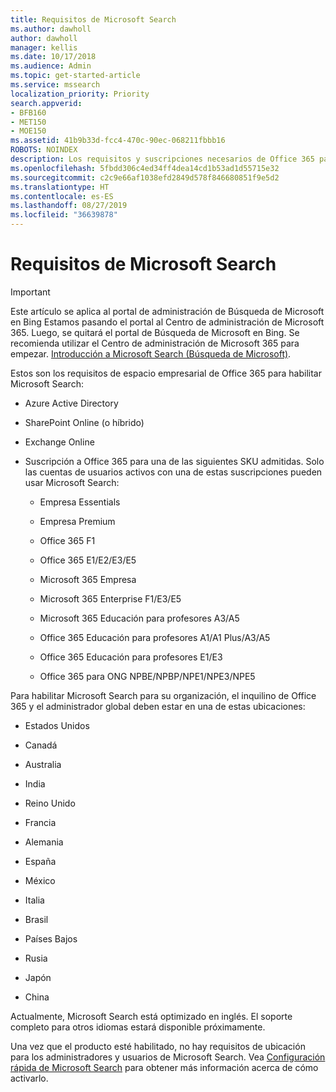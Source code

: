 ```yaml
---
title: Requisitos de Microsoft Search
ms.author: dawholl
author: dawholl
manager: kellis
ms.date: 10/17/2018
ms.audience: Admin
ms.topic: get-started-article
ms.service: mssearch
localization_priority: Priority
search.appverid:
- BFB160
- MET150
- MOE150
ms.assetid: 41b9b33d-fcc4-470c-90ec-068211fbbb16
ROBOTS: NOINDEX
description: Los requisitos y suscripciones necesarios de Office 365 para habilitar Microsoft Search
ms.openlocfilehash: 5fbdd306c4ed34ff4dea14cd1b53ad1d55715e32
ms.sourcegitcommit: c2c9e66af1038efd2849d578f846680851f9e5d2
ms.translationtype: HT
ms.contentlocale: es-ES
ms.lasthandoff: 08/27/2019
ms.locfileid: "36639878"
---
```

# <a name="requirements-for-microsoft-search"></a>Requisitos de Microsoft Search

> [!IMPORTANT]
> Este artículo se aplica al portal de administración de Búsqueda de Microsoft en Bing Estamos pasando el portal al Centro de administración de Microsoft 365. Luego, se quitará el portal de Búsqueda de Microsoft en Bing. Se recomienda utilizar el Centro de administración de Microsoft 365 para empezar. [Introducción a Microsoft Search (Búsqueda de Microsoft)](overview-microsoft-search.md).

Estos son los requisitos de espacio empresarial de Office 365 para habilitar Microsoft Search: 
  
- Azure Active Directory
    
- SharePoint Online (o híbrido)
    
- Exchange Online
    
- Suscripción a Office 365 para una de las siguientes SKU admitidas. Solo las cuentas de usuarios activos con una de estas suscripciones pueden usar Microsoft Search:
    
  - Empresa Essentials
    
  - Empresa Premium
    
  - Office 365 F1
    
  - Office 365 E1/E2/E3/E5
    
  - Microsoft 365 Empresa
    
  - Microsoft 365 Enterprise F1/E3/E5
    
  - Microsoft 365 Educación para profesores A3/A5
    
  - Office 365 Educación para profesores A1/A1 Plus/A3/A5
    
  - Office 365 Educación para profesores E1/E3
    
  - Office 365 para ONG NPBE/NPBP/NPE1/NPE3/NPE5
    
Para habilitar Microsoft Search para su organización, el inquilino de Office 365 y el administrador global deben estar en una de estas ubicaciones:
  
- Estados Unidos
    
- Canadá
    
- Australia
    
- India
    
- Reino Unido
    
- Francia
    
- Alemania
  
- España
    
- México
    
- Italia
    
- Brasil
    
- Países Bajos
    
- Rusia
    
- Japón

- China
 
Actualmente, Microsoft Search está optimizado en inglés. El soporte completo para otros idiomas estará disponible próximamente.

Una vez que el producto esté habilitado, no hay requisitos de ubicación para los administradores y usuarios de Microsoft Search. Vea [Configuración rápida de Microsoft Search](quick-set-up.md) para obtener más información acerca de cómo activarlo. 

  

